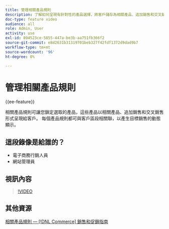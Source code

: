 ```yaml
---
title: 管理相關產品規則
description: 了解如何呈現有針對性的產品選擇，將客戶儲存為相關產品、追加銷售和交叉銷售。
doc-type: feature video
audience: all
role: Admin, User
activity: use
exl-id: 894523ce-5855-447a-be3b-aa751fb366f2
source-git-commit: e8d2631b31319701beb327f42fdf1372d9dad9b7
workflow-type: tm+mt
source-wordcount: '96'
ht-degree: 0%

---
```


# 管理相關產品規則

{{ee-feature}}

相關產品規則可讓您鎖定選取的產品，這些產品以相關產品、追加銷售和交叉銷售形式呈現給客戶。 每個產品規則都可與客戶區段相關聯，以產生目標銷售的動態顯示。

## 這段錄像是給誰的？

- 電子商務行銷人員
- 網站管理員

## 視訊內容

>[!VIDEO](https://video.tv.adobe.com/v/343837?quality=12&learn=on)

## 其他資源

[相關產品規則 —  [!DNL Commerce] 銷售和促銷指南](https://experienceleague.adobe.com/docs/commerce-admin/marketing/promotions/product-relationships/product-related-rules.html)
